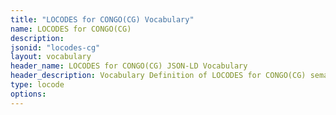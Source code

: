 ```yaml
---
title: "LOCODES for CONGO(CG) Vocabulary"
name: LOCODES for CONGO(CG) 
description: 
jsonid: "locodes-cg"
layout: vocabulary
header_name: LOCODES for CONGO(CG) JSON-LD Vocabulary
header_description: Vocabulary Definition of LOCODES for CONGO(CG) semantics in HTML format. JSON-LD format is available at [locodes-cg.jsonld](/vocabulary/locodes-cg.jsonld)
type: locode
options:
---
```

